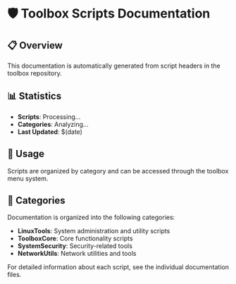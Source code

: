 # 🛡️ Toolbox Scripts Documentation

## 📋 Overview

This documentation is automatically generated from script headers in the toolbox repository.

## 📊 Statistics

- **Scripts**: Processing...
- **Categories**: Analyzing...
- **Last Updated**: $(date)

## 🔧 Usage

Scripts are organized by category and can be accessed through the toolbox menu system.

## 📂 Categories

Documentation is organized into the following categories:

- **LinuxTools**: System administration and utility scripts
- **ToolboxCore**: Core functionality scripts
- **SystemSecurity**: Security-related tools
- **NetworkUtils**: Network utilities and tools

For detailed information about each script, see the individual documentation files.
